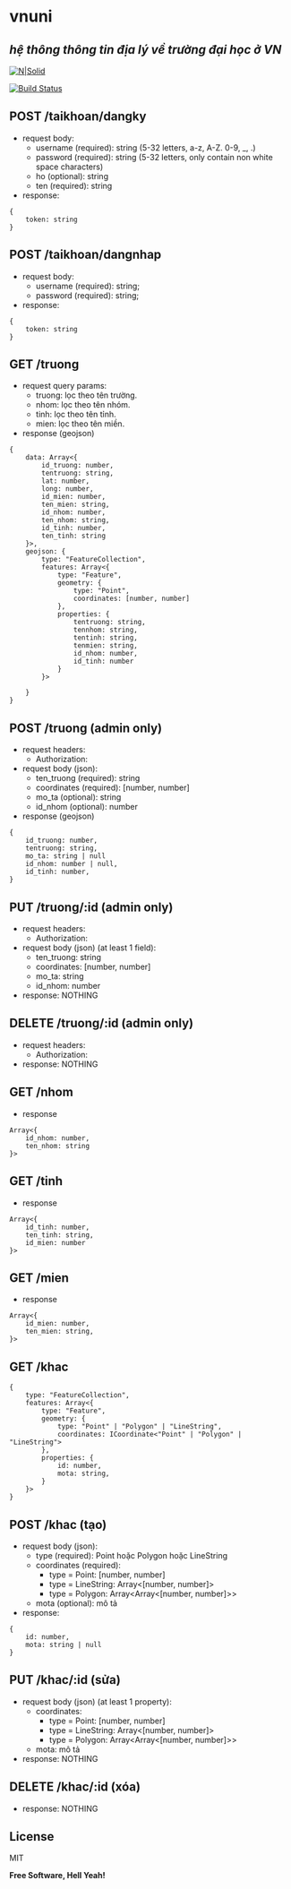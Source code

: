 # vnuni

## _hệ thông thông tin địa lý về trường đại học ở VN_

[![N|Solid](https://cldup.com/dTxpPi9lDf.thumb.png)](https://nodesource.com/products/nsolid)

[![Build Status](https://travis-ci.org/joemccann/dillinger.svg?branch=master)](https://travis-ci.org/joemccann/dillinger)

## POST /taikhoan/dangky

- request body:
  - username (required): string (5-32 letters, a-z, A-Z. 0-9, _, .)
  - password (required): string (5-32 letters, only contain non white space characters)
  - ho (optional): string
  - ten (required): string
- response:

```
{
    token: string
}
```

## POST /taikhoan/dangnhap

- request body:
  - username (required): string;
  - password (required): string; 
- response:

```
{
    token: string
}
```

## GET /truong

- request query params:
  - truong: lọc theo tên trường.
  - nhom: lọc theo tên nhóm.
  - tinh: lọc theo tên tỉnh.
  - mien: lọc theo tên miền.
- response (geojson)

```
{
    data: Array<{
        id_truong: number,
        tentruong: string,
        lat: number,
        long: number,
        id_mien: number,
        ten_mien: string,
        id_nhom: number,
        ten_nhom: string,
        id_tinh: number,
        ten_tinh: string
    }>,
    geojson: {
        type: "FeatureCollection",
        features: Array<{
            type: "Feature",
            geometry: {
                type: "Point",
                coordinates: [number, number]
            },
            properties: {
                tentruong: string,
                tennhom: string,
                tentinh: string,
                tenmien: string,
                id_nhom: number,
                id_tinh: number
            }
        }>

    }
}
```

## POST /truong (admin only)

- request headers:
  - Authorization: <token>
- request body (json):
  - ten_truong (required): string
  - coordinates (required): [number, number]
  - mo_ta (optional): string
  - id_nhom (optional): number
- response (geojson)

```
{
    id_truong: number,
    tentruong: string,
    mo_ta: string | null
    id_nhom: number | null,
    id_tinh: number,
}
```

## PUT /truong/:id (admin only)

- request headers:
  - Authorization: <token>
- request body (json) (at least 1 field):
  - ten_truong: string
  - coordinates: [number, number]
  - mo_ta: string
  - id_nhom: number
- response: NOTHING

## DELETE /truong/:id (admin only)

- request headers:
  - Authorization: <token>
- response: NOTHING

## GET /nhom

- response

```
Array<{
    id_nhom: number,
    ten_nhom: string
}>
```

## GET /tinh

- response

```
Array<{
    id_tinh: number,
    ten_tinh: string,
    id_mien: number
}>
```

## GET /mien

- response

```
Array<{
    id_mien: number,
    ten_mien: string,
}>
```

## GET /khac

```
{
    type: "FeatureCollection",
    features: Array<{
        type: "Feature",
        geometry: {
            type: "Point" | "Polygon" | "LineString",
            coordinates: ICoordinate<"Point" | "Polygon" | "LineString">
        },
        properties: {
            id: number,
            mota: string,
        }
    }>
}
```

## POST /khac (tạo)

- request body (json):
  - type (required): Point hoặc Polygon hoặc LineString
  - coordinates (required):
    - type = Point: [number, number]
    - type = LineString: Array<[number, number]>
    - type = Polygon: Array<Array<[number, number]>>
  - mota (optional): mô tả
- response:
```
{
    id: number,
    mota: string | null
}
```

## PUT /khac/:id (sửa)

- request body (json) (at least 1 property):
  - coordinates:
    - type = Point: [number, number]
    - type = LineString: Array<[number, number]>
    - type = Polygon: Array<Array<[number, number]>>
  - mota: mô tả
- response: NOTHING

## DELETE /khac/:id (xóa)
- response: NOTHING

## License

MIT

**Free Software, Hell Yeah!**

[//]: # "These are reference links used in the body of this note and get stripped out when the markdown processor does its job. There is no need to format nicely because it shouldn't be seen. Thanks SO - http://stackoverflow.com/questions/4823468/store-comments-in-markdown-syntax"
[dill]: https://github.com/joemccann/dillinger
[git-repo-url]: https://github.com/joemccann/dillinger.git
[john gruber]: http://daringfireball.net
[df1]: http://daringfireball.net/projects/markdown/
[markdown-it]: https://github.com/markdown-it/markdown-it
[ace editor]: http://ace.ajax.org
[node.js]: http://nodejs.org
[twitter bootstrap]: http://twitter.github.com/bootstrap/
[jquery]: http://jquery.com
[@tjholowaychuk]: http://twitter.com/tjholowaychuk
[express]: http://expressjs.com
[angularjs]: http://angularjs.org
[gulp]: http://gulpjs.com
[pldb]: https://github.com/joemccann/dillinger/tree/master/plugins/dropbox/README.md
[plgh]: https://github.com/joemccann/dillinger/tree/master/plugins/github/README.md
[plgd]: https://github.com/joemccann/dillinger/tree/master/plugins/googledrive/README.md
[plod]: https://github.com/joemccann/dillinger/tree/master/plugins/onedrive/README.md
[plme]: https://github.com/joemccann/dillinger/tree/master/plugins/medium/README.md
[plga]: https://github.com/RahulHP/dillinger/blob/master/plugins/googleanalytics/README.md
